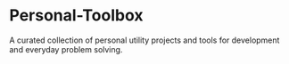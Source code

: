 # Personal-Toolbox
A curated collection of personal utility projects and tools for development and everyday problem solving.
